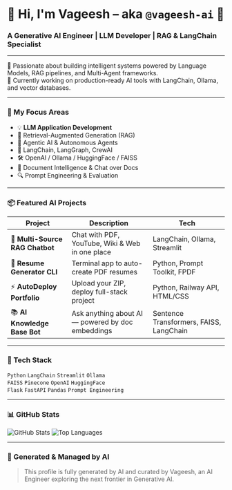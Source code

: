 # 👋 Hi, I'm Vageesh – aka `@vageesh-ai` 🤖

### A Generative AI Engineer | LLM Developer | RAG & LangChain Specialist

---

🚀 Passionate about building intelligent systems powered by Language Models, RAG pipelines, and Multi-Agent frameworks.  
🔭 Currently working on production-ready AI tools with LangChain, Ollama, and vector databases.

---

### 🔬 My Focus Areas

- 💡 **LLM Application Development**
- 🧠 Retrieval-Augmented Generation (RAG)
- 🤝 Agentic AI & Autonomous Agents
- 🔗 LangChain, LangGraph, CrewAI
- 🛠️ OpenAI / Ollama / HuggingFace / FAISS
- 📄 Document Intelligence & Chat over Docs
- 🔍 Prompt Engineering & Evaluation

---

### 📦 Featured AI Projects

| Project | Description | Tech |
|--------|-------------|------|
| 🧠 **Multi-Source RAG Chatbot** | Chat with PDF, YouTube, Wiki & Web in one place | LangChain, Ollama, Streamlit |
| 🧾 **Resume Generator CLI** | Terminal app to auto-create PDF resumes | Python, Prompt Toolkit, FPDF |
| ⚡ **AutoDeploy Portfolio** | Upload your ZIP, deploy full-stack project | Python, Railway API, HTML/CSS |
| 📚 **AI Knowledge Base Bot** | Ask anything about AI — powered by doc embeddings | Sentence Transformers, FAISS, LangChain |

---

### 🧰 Tech Stack

`Python` `LangChain` `Streamlit` `Ollama`  
`FAISS` `Pinecone` `OpenAI` `HuggingFace`  
`Flask` `FastAPI` `Pandas` `Prompt Engineering`

---

### 📊 GitHub Stats

![GitHub Stats](https://github-readme-stats.vercel.app/api?username=vageesh-ai&show_icons=true&theme=radical)
![Top Languages](https://github-readme-stats.vercel.app/api/top-langs/?username=vageesh-ai&layout=compact&theme=radical)

---

### 🤖 Generated & Managed by AI

> This profile is fully generated by AI and curated by Vageesh, an AI Engineer exploring the next frontier in Generative AI.

